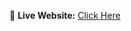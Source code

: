 🔗 **Live Website:** [Click Here](https://891c816b-7652-4ee0-98d9-c864fc90392e-00-2uik97z5370nc.pike.replit.dev/)
